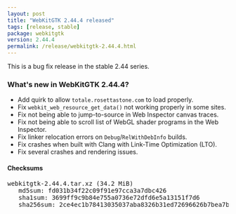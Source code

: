 ```yaml
---
layout: post
title: "WebKitGTK 2.44.4 released"
tags: [release, stable]
package: webkitgtk
version: 2.44.4
permalink: /release/webkitgtk-2.44.4.html
---
```


This is a bug fix release in the stable 2.44 series.

### What's new in WebKitGTK 2.44.4?

- Add quirk to allow `totale.rosettastone.com` to load properly.
- Fix `webkit_web_resource_get_data()` not working properly in some sites.
- Fix not being able to jump-to-source in Web Inspector canvas traces.
- Fix not being able to scroll list of WebGL shader programs in the
  Web Inspector.
- Fix linker relocation errors on `Debug`/`RelWithDebInfo` builds.
- Fix crashes when built with Clang with Link-Time Optimization (LTO).
- Fix several crashes and rendering issues.

#### Checksums

<pre>
webkitgtk-2.44.4.tar.xz (34.2 MiB)
   md5sum: fd031b34f22c09f91e97cca3a7dbc426
   sha1sum: 3699ff9c9b84e755a0736e72dfd6e5a13151f7d6
   sha256sum: 2ce4ec1b78413035037aba8326b31ed72696626b7bea7bace5e46ac0d8cbe796
</pre>
